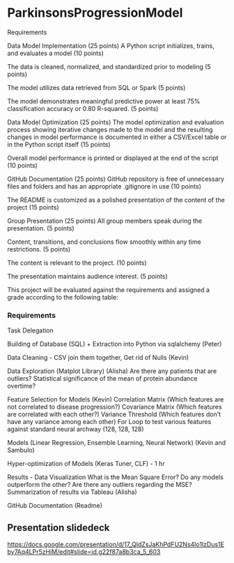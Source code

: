 # ParkinsonsProgressionModel

Requirements

Data Model Implementation (25 points)
A Python script initializes, trains, and evaluates a model (10 points)

The data is cleaned, normalized, and standardized prior to modeling (5 points)

The model utilizes data retrieved from SQL or Spark (5 points)

The model demonstrates meaningful predictive power at least 75% classification accuracy or 0.80 R-squared. (5 points)

Data Model Optimization (25 points)
The model optimization and evaluation process showing iterative changes made to the model and the resulting changes in model performance is documented in either a CSV/Excel table or in the Python script itself (15 points)

Overall model performance is printed or displayed at the end of the script (10 points)

GitHub Documentation (25 points)
GitHub repository is free of unnecessary files and folders and has an appropriate .gitignore in use (10 points)

The README is customized as a polished presentation of the content of the project (15 points)

Group Presentation (25 points)
All group members speak during the presentation. (5 points)

Content, transitions, and conclusions flow smoothly within any time restrictions. (5 points)

The content is relevant to the project. (10 points)

The presentation maintains audience interest. (5 points)

This project will be evaluated against the requirements and assigned a grade according to the following table:


### Requirements 

Task Delegation

Building of Database (SQL) + Extraction into Python via sqlalchemy (Peter)

Data Cleaning - CSV join them together, Get rid of Nulls (Kevin) 

Data Exploration (Matplot Library) (Alisha)
Are there any patients that are outliers?
Statistical significance of the mean of protein abundance overtime? 

Feature Selection for Models (Kevin)
Correlation Matrix (Which features are not correlated to disease progression?)
Covariance Matrix (Which features are correlated with each other?)
Variance Threshold (Which features don’t have any variance among each other)
For Loop to test various features against standard neural archway (128, 128, 128)

Models (Linear Regression, Ensemble Learning, Neural Network) (Kevin and Sambulo)

Hyper-optimization of Models (Keras Tuner, CLF) - 1 hr 

Results - Data Visualization
What is the Mean Square Error?
Do any models outperform the other?
Are there any outliers regarding the MSE?
Summarization of results via Tableau (Alisha)

GitHub Documentation (Readme)


## Presentation slidedeck
https://docs.google.com/presentation/d/17_QldZsJaKhPdFU2Ns4lo1IzDus1Eby7Aq4LPr5zHiM/edit#slide=id.g22f87a8b3ca_5_603












